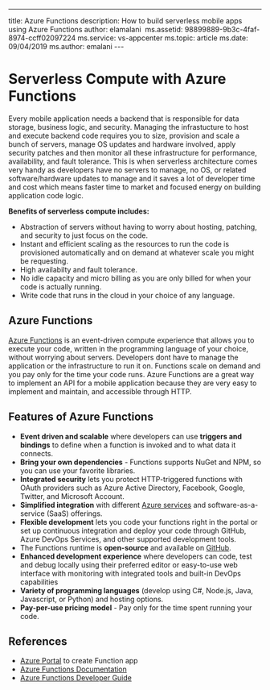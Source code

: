 ---
title: Azure Functions
description: How to build serverless mobile apps using Azure Functions
author: elamalani
​
ms.assetid:  98899889-9b3c-4faf-8974-ccff02097224
ms.service: vs-appcenter
ms.topic: article
ms.date: 09/04/2019
ms.author: emalani
---​

# Serverless Compute with Azure Functions

Every mobile application needs a backend that is responsible for data storage, business logic, and security. Managing the infrastucture to host and execute backend code requires you to size, provision and scale a bunch of servers, manage OS updates and hardware involved, apply security patches and then monitor all these infrastructure for performance, availability, and fault tolerance. This is when serverless architecture comes very handy as developers have no servers to manage, no OS, or related software/hardware updates to manage and it saves a lot of developer time and cost which means faster time to market and focused energy on building application code logic. 

**Benefits of serverless compute includes:**
- Abstraction of servers without having to worry about hosting, patching, and security to just focus on the code.
- Instant and efficient scaling as the resources to run the code is  provisioned automatically and on demand at whatever scale you might be requesting.
- High availabilty and fault tolerance. 
- No idle capacity and micro billing as you are only billed for when your code is actually running.
- Write code that runs in the cloud in your choice of any language.
​
## Azure Functions
[Azure Functions](https://azure.microsoft.com/en-us/services/functions/) is an event-driven compute experience that allows you to execute your code, written in the programming language of your choice, without worrying about servers. Developers dont have to manage the application or the infrastructure to run it on. Functions scale on demand and you pay only for the time your code runs. Azure Functions are a great way to implement an API for a mobile application because they are very easy to implement and maintain, and accessible through HTTP.
​
## Features of Azure Functions
- **Event driven and scalable** where developers can use **triggers and bindings** to define when a function is invoked and to what data it connects.
- **Bring your own dependencies** - Functions supports NuGet and NPM, so you can use your favorite libraries.
- **Integrated security** lets you protect HTTP-triggered functions with OAuth providers such as Azure Active Directory, Facebook, Google, Twitter, and Microsoft Account.
- **Simplified integration** with different [Azure services](https://docs.microsoft.com/en-us/azure/azure-functions/functions-overview#integrations) and software-as-a-service (SaaS) offerings.
- **Flexible development** lets you code your functions right in the portal or set up continuous integration and deploy your code through GitHub, Azure DevOps Services, and other supported development tools.
- The Functions runtime is **open-source** and available on [GitHub](https://github.com/azure/azure-webjobs-sdk-script).
- **Enhanced development experience** where developers can code, test and debug locally using their preferred editor or easy-to-use web interface with monitoring with integrated tools and built-in DevOps capabilities
- **Variety of programming languages** (develop using C#, Node.js, Java, Javascript, or Python) and hosting options.
- **Pay-per-use pricing model** - Pay only for the time spent running your code. 
​
 ## References
   - [Azure Portal](https://portal.azure.com) to create Function app
   - [Azure Functions Documentation](https://docs.microsoft.com/en-us/azure/azure-functions/)
   - [Azure Functions Developer Guide](https://docs.microsoft.com/en-us/azure/azure-functions/functions-reference)